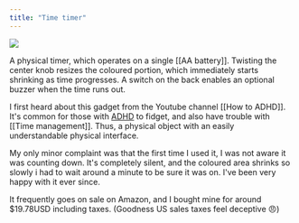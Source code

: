 ```yaml
---
title: "Time timer"
---
```

![](https://m.media-amazon.com/images/I/711vrQPS8eL._SL1500_.jpg)

A physical timer, which operates on a single [[AA battery]]. Twisting the center knob resizes the coloured portion, which immediately starts shrinking as time progresses. A switch on the back enables an optional buzzer when the time runs out.

I first heard about this gadget from the Youtube channel [[How to ADHD]]. It's common for those  with [ADHD](notes/ADHD) to fidget, and also have trouble with [[Time management]]. Thus, a physical object with an easily understandable physical interface.

My only minor complaint was that the first time I used it, I was not aware it was counting down. It's completely silent, and the coloured area shrinks so slowly i had to wait around a minute to be sure it was on. I've been very happy with it ever since.

It frequently goes on sale on Amazon, and I bought mine for around $19.78USD including taxes. (Goodness US sales taxes feel deceptive 😠)
